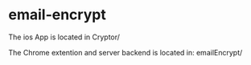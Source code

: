 # email-encrypt

The ios App is located in Cryptor/

The Chrome extention and server backend is located in: emailEncrypt/

